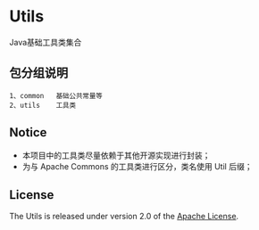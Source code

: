 # Utils
Java基础工具类集合

## 包分组说明
	1、common   基础公共常量等
	2、utils    工具类
	
## Notice
* 本项目中的工具类尽量依赖于其他开源实现进行封装；
* 为与 Apache Commons 的工具类进行区分，类名使用 Util 后缀；

## License
The Utils is released under version 2.0 of the [Apache License][].

[Apache License]: http://www.apache.org/licenses/LICENSE-2.0